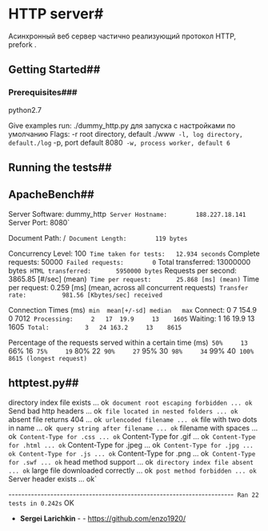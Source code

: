 # HTTP server#
Асинхронный веб сервер частично реализующий протокол HTTP, prefork .
## Getting Started##

### Prerequisites###

python2.7


Give examples
run:
./dummy_http.py  для запуска с настройками по умолчанию
Flags:
-r  root directory, default  ./www`
-l, log directory, default./log`
-p, port  default   8080`
-w, process worker, default 6`


## Running the tests##
## ApacheBench##


Server Software:        dummy_http`
Server Hostname:        188.227.18.141`
Server Port:            8080`

Document Path:          /`
Document Length:        119 bytes`

Concurrency Level:      100`
Time taken for tests:   12.934 seconds`
Complete requests:      50000`
Failed requests:        0`
Total transferred:      13000000 bytes`
HTML transferred:       5950000 bytes`
Requests per second:    3865.85 [#/sec] (mean)`
Time per request:       25.868 [ms] (mean)`
Time per request:       0.259 [ms] (mean, across all concurrent requests)`
Transfer rate:          981.56 [Kbytes/sec] received`

Connection Times (ms)`
              min  mean[+/-sd] median   max`
Connect:        0    7 154.9      0    7012`
Processing:     2   17  19.9     13    1605`
Waiting:        1   16  19.9     13    1605`
Total:          3   24 163.2     13    8615`

Percentage of the requests served within a certain time (ms)`
  50%     13`
  66%     16`
  75%     19`
  80%     22`
  90%     27`
  95%     30`
  98%     34`
  99%     40`
 100%   8615 (longest request)`

## httptest.py##

directory index file exists ... ok`
document root escaping forbidden ... ok`
Send bad http headers ... ok`
file located in nested folders ... ok`
absent file returns 404 ... ok`
urlencoded filename ... ok`
file with two dots in name ... ok`
query string after filename ... ok`
filename with spaces ... ok`
Content-Type for .css ... ok`
Content-Type for .gif ... ok`
Content-Type for .html ... ok`
Content-Type for .jpeg ... ok`
Content-Type for .jpg ... ok
Content-Type for .js ... ok`
Content-Type for .png ... ok`
Content-Type for .swf ... ok`
head method support ... ok`
directory index file absent ... ok`
large file downloaded correctly ... ok`
post method forbidden ... ok`
Server header exists ... ok`

----------------------------------------------------------------------`
Ran 22 tests in 0.242s`
OK






* **Sergei Larichkin** - - https://github.com/enzo1920/


